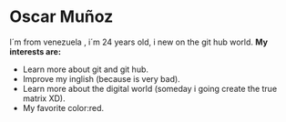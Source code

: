 # Oscar Muñoz

I´m from venezuela , i´m 24 years old, i new on the git hub world.
**My interests are:**

- Learn more about git and git hub.
- Improve my inglish (because is very bad). 
- Learn more about the digital world (someday i going create the true matrix XD).
- My favorite color:red.

